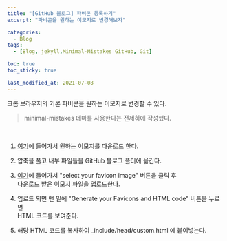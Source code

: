 ```yaml
---
title: "[GitHub 블로그] 파비콘 등록하기"
excerpt: "파비콘을 원하는 이모지로 변경해보자"

categories:
  - Blog
tags:
  - [Blog, jekyll,Minimal-Mistakes GitHub, Git]

toc: true
toc_sticky: true

last_modified_at: 2021-07-08
---
```


크롬 브라우저의 기본 파비콘을 원하는 이모지로 변경할 수 있다.

> minimal-mistakes 테마를 사용한다는 전제하에 작성했다.

<br/>

1. [여기](https://favicon.io/emoji-favicons)에 들어가서 원하는 이모지를 다운로드 한다.

2. 압축을 풀고 내부 파일들을 GitHub 블로그 폴더에 옮긴다.

3. [여기](https://realfavicongenerator.net/)에 들어가서 "select your favicon image" 버튼을 클릭 후   
 다운로드 받은 이모지 파일을 업로드한다.

4. 업로드 되면 맨 밑에 "Generate your Favicons and HTML code" 버튼을 누르면   
HTML 코드를 보여준다.

5. 해당 HTML 코드를 복사하여 _include/head/custom.html 에 붙여넣는다.
